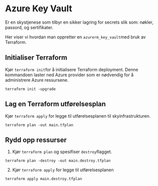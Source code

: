 # Azure Key Vault
Er en skystjenese som tilbyr en sikker lagring for secrets slik som: nøkler, passord, og sertifikater. 

Her viser vi hvordan man oppretter en `azurerm_key_vault`med bruk av Terraform.

## Initialiser Terraform
Kjør `terraform init`for å initialisere Terraform deployment. Denne kommandoen laster ned Azure provider som er nødvendig for å administrere Azure ressursene.

```hcl
terraform init -upgrade
```

## Lag en Terraform utførelsesplan
Kjør `terraform apply` for legge til utførelsesplanen til skyinfrastrukturen.

```hcl
terraform plan -out main.tfplan
```

## Rydd opp ressurser
1. Kjør `terraform plan` og spesifiser `destroy`flagget.

```hcl
terraform plan -destroy -out main.destroy.tfplan
```

2. Kjør `terraform apply` for legge til utførelsesplanen

```hcl
terraform apply main.destroy.tfplan
```
